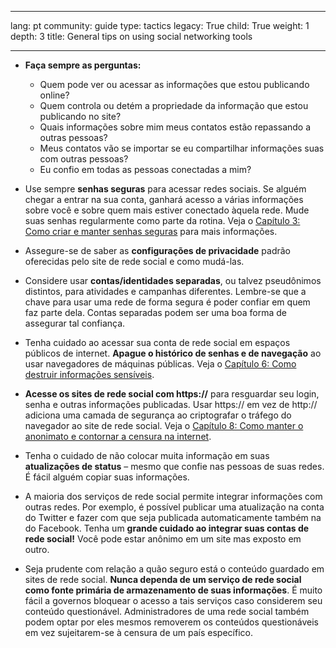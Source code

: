 

---

lang: pt
community: guide
type: tactics
legacy: True
child: True
weight: 1
depth: 3
title: General tips on using social networking tools

---

- **Faça sempre as perguntas:**
  - Quem pode ver ou acessar as informações que estou publicando online?
  - Quem controla ou detém a propriedade da informação que estou publicando no site?
  - Quais informações sobre mim meus contatos estão repassando a outras pessoas?
  - Meus contatos vão se importar se eu compartilhar informações suas com outras pessoas?
  - Eu confio em todas as pessoas conectadas a mim?

- Use sempre **senhas seguras** para acessar redes sociais. Se alguém chegar a entrar na sua conta, ganhará acesso a várias informações sobre você e sobre quem mais estiver conectado àquela rede. Mude suas senhas regularmente como parte da rotina. Veja o [Capítulo 3: Como criar e manter senhas seguras](/pt/chapter-3) para mais informações.
 
- Assegure-se de saber as **configurações de privacidade** padrão oferecidas pelo site de rede social e como mudá-las.

- Considere usar **contas/identidades separadas**, ou talvez pseudônimos distintos, para atividades e campanhas diferentes. Lembre-se que a chave para usar uma rede de forma segura é poder confiar em quem faz parte dela. Contas separadas podem ser uma boa forma de assegurar tal confiança.

- Tenha cuidado ao acessar sua conta de rede social em espaços públicos de internet. **Apague o histórico de senhas e de navegação** ao usar navegadores de máquinas públicas. Veja o [Capítulo 6: Como destruir informações sensíveis](/pt/chapter-6).

- **Acesse os sites de rede social com https://** para resguardar seu login, senha e outras informações publicadas. Usar https:// em vez de http:// adiciona uma camada de segurança ao criptografar o tráfego do navegador ao site de rede social. Veja o [Capítulo 8: Como manter o anonimato e contornar a censura na internet](/pt/chapter-8).

- Tenha o cuidado de não colocar muita informação em suas **atualizações de status** – mesmo que confie nas pessoas de suas redes. É fácil alguém copiar suas informações.

- A maioria dos serviços de rede social permite integrar informações com outras redes. Por exemplo, é possível publicar uma atualização na conta do Twitter e fazer com que seja publicada automaticamente também na do Facebook. Tenha um **grande cuidado ao integrar suas contas de rede social!** Você pode estar anônimo em um site mas exposto em outro.

- Seja prudente com relação a quão seguro está o conteúdo guardado em sites de rede social. **Nunca dependa de um serviço de rede social como fonte primária de armazenamento de suas informações**. É muito fácil a governos bloquear o acesso a tais serviços caso considerem seu conteúdo questionável. Administradores de uma rede social também podem optar por eles mesmos removerem os conteúdos questionáveis em vez sujeitarem-se à censura de um país específico.

